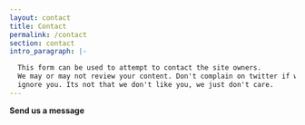 ```yaml
---
layout: contact
title: Contact
permalink: /contact
section: contact
intro_paragraph: |-

  This form can be used to attempt to contact the site owners.
  We may or may not review your content. Don't complain on twitter if we
  ignore you. Its not that we don't like you, we just don't care.
---
```


**Send us a message**
